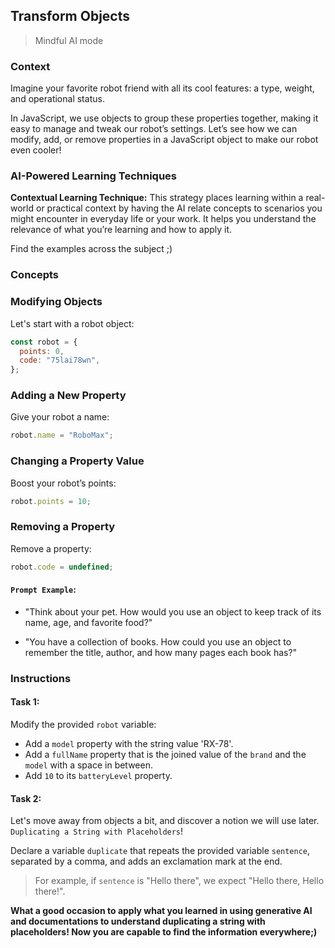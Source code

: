 ## Transform Objects

> Mindful AI mode

### Context

Imagine your favorite robot friend with all its cool features: a type, weight, and operational status.

In JavaScript, we use objects to group these properties together, making it easy to manage and tweak our robot’s settings. Let’s see how we can modify, add, or remove properties in a JavaScript object to make our robot even cooler!

### AI-Powered Learning Techniques

**Contextual Learning Technique:**
This strategy places learning within a real-world or practical context by having the AI relate concepts to scenarios you might encounter in everyday life or your work. It helps you understand the relevance of what you’re learning and how to apply it.

Find the examples across the subject ;)

### Concepts

### Modifying Objects

Let's start with a robot object:

```js
const robot = {
  points: 0,
  code: "75lai78wn",
};
```

### Adding a New Property

Give your robot a name:

```js
robot.name = "RoboMax";
```

### Changing a Property Value

Boost your robot’s points:

```js
robot.points = 10;
```

### Removing a Property

Remove a property:

```js
robot.code = undefined;
```

#### **`Prompt Example`**:

- "Think about your pet. How would you use an object to keep track of its name, age, and favorite food?"

- "You have a collection of books. How could you use an object to remember the title, author, and how many pages each book has?"

### Instructions

#### Task 1:

Modify the provided `robot` variable:

- Add a `model` property with the string value 'RX-78'.
- Add a `fullName` property that is the joined value of the `brand` and the `model` with a space in between.
- Add `10` to its `batteryLevel` property.

#### Task 2:

Let's move away from objects a bit, and discover a notion we will use later. `Duplicating a String with Placeholders`!

Declare a variable `duplicate` that repeats the provided variable `sentence`, separated by a comma, and adds an exclamation mark at the end.

> For example, if `sentence` is "Hello there", we expect "Hello there, Hello there!".

**What a good occasion to apply what you learned in using generative AI and documentations to understand duplicating a string with placeholders! Now you are capable to find the information everywhere;)**
